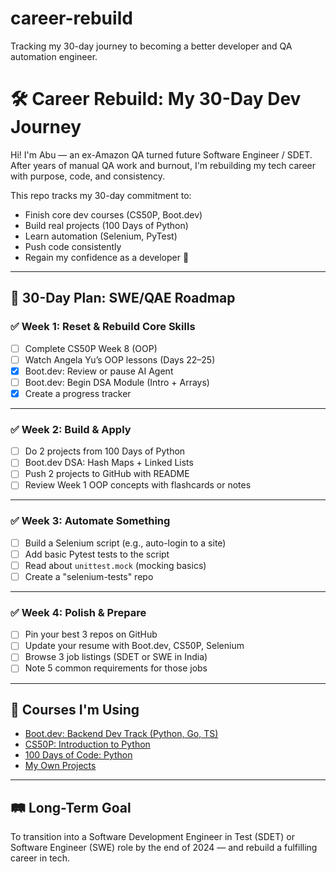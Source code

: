 # career-rebuild
Tracking my 30-day journey to becoming a better developer and QA automation engineer.

# 🛠️ Career Rebuild: My 30-Day Dev Journey

Hi! I'm Abu — an ex-Amazon QA turned future Software Engineer / SDET.  
After years of manual QA work and burnout, I'm rebuilding my tech career with purpose, code, and consistency.

This repo tracks my 30-day commitment to:
- Finish core dev courses (CS50P, Boot.dev)
- Build real projects (100 Days of Python)
- Learn automation (Selenium, PyTest)
- Push code consistently
- Regain my confidence as a developer 💪

---

## 📅 30-Day Plan: SWE/QAE Roadmap

### ✅ Week 1: Reset & Rebuild Core Skills
- [ ] Complete CS50P Week 8 (OOP)
- [ ] Watch Angela Yu’s OOP lessons (Days 22–25)
- [X] Boot.dev: Review or pause AI Agent
- [ ] Boot.dev: Begin DSA Module (Intro + Arrays)
- [X] Create a progress tracker

---

### ✅ Week 2: Build & Apply
- [ ] Do 2 projects from 100 Days of Python
- [ ] Boot.dev DSA: Hash Maps + Linked Lists
- [ ] Push 2 projects to GitHub with README
- [ ] Review Week 1 OOP concepts with flashcards or notes

---

### ✅ Week 3: Automate Something
- [ ] Build a Selenium script (e.g., auto-login to a site)
- [ ] Add basic Pytest tests to the script
- [ ] Read about `unittest.mock` (mocking basics)
- [ ] Create a "selenium-tests" repo

---

### ✅ Week 4: Polish & Prepare
- [ ] Pin your best 3 repos on GitHub
- [ ] Update your resume with Boot.dev, CS50P, Selenium
- [ ] Browse 3 job listings (SDET or SWE in India)
- [ ] Note 5 common requirements for those jobs

---

## 🧰 Courses I'm Using
- [Boot.dev: Backend Dev Track (Python, Go, TS)](https://boot.dev)
- [CS50P: Introduction to Python](https://cs50.harvard.edu/python/)
- [100 Days of Code: Python](https://www.udemy.com/course/100-days-of-code/)
- [My Own Projects](https://github.com/Abu-Ameenudeen)

---

## 🛤️ Long-Term Goal
To transition into a Software Development Engineer in Test (SDET) or Software Engineer (SWE) role by the end of 2024 — and rebuild a fulfilling career in tech.
